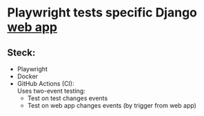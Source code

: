 # Playwright tests specific Django [web app](https://github.com/svmikurov/docker-nginx-django)

## Steck:
  * Playwright
  * Docker
  * GitHub Actions (CI):  
    Uses two-event testing:
    * Test on test changes events
    * Test on web app changes events (by trigger from web app)
